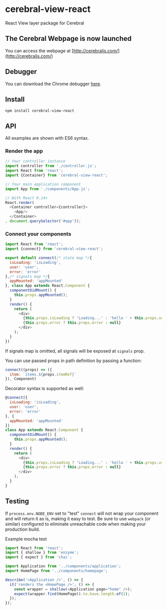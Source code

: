 # cerebral-view-react
React View layer package for Cerebral

## The Cerebral Webpage is now launched
You can access the webpage at [http://cerebraljs.com/](http://cerebraljs.com/)

## Debugger
You can download the Chrome debugger [here](https://chrome.google.com/webstore/detail/cerebral-debugger/ddefoknoniaeoikpgneklcbjlipfedbb?hl=no).

## Install
`npm install cerebral-view-react`

## API
All examples are shown with ES6 syntax.

### Render the app
```js
// Your controller instance
import controller from './controller.js';
import React from 'react';
import {Container} from 'cerebral-view-react';

// Your main application component
import App from './components/App.js';

// With React 0.14+
React.render(
  <Container controller={controller}>
    <App/>
  </Container>
, document.querySelector('#app'));
```

### Connect your components

```js
import React from 'react';
import {connect} from 'cerebral-view-react';

export default connect(/* state map */{
  isLoading: 'isLoading',
  user: 'user',
  error: 'error'
},/* signals map */{
  appMounted: 'appMounted'
}, class App extends React.Component {
  componentDidMount() {
    this.props.appMounted();
  }
  render() {
    return (
      <div>
        {this.props.isLoading ? 'Loading...' : 'hello ' + this.props.user.name}
        {this.props.error ? this.props.error : null}
      </div>
    );
  }
})
```

If signals map is omitted, all signals will be exposed at `signals` prop.

You can use passed props in path definition by passing a function:
```js
connect((props) => ({
  item: `items.${props.itemRef}`
}), Component)
```

Decorator syntax is supported as well:
```js
@connect({
  isLoading: 'isLoading',
  user: 'user',
  error: 'error'
}, {
  appMounted: 'appMounted'
})
class App extends React.Component {
  componentDidMount() {
    this.props.appMounted();
  }
  render() {
    return (
      <div>
        {this.props.isLoading ? 'Loading...' : 'hello ' + this.props.user.name}
        {this.props.error ? this.props.error : null}
      </div>
    );
  }
}
```

## Testing

If `process.env.NODE_ENV` set to "test" `connect` will not wrap your component and will return it as is, making it easy to test.
Be sure to use `webpack` (or similar) configured to eliminate unreachable code when making your production build.

Example mocha test

```js
import React from 'react';
import { shallow } from 'enzyme';
import { expect } from 'chai';

import Application from '../components/application';
import HomePage from '../components/homepage';

describe('<Application />', () => {
  it('renders the <HomePage />', () => {
    const wrapper = shallow(<Application page="home" />);
    expect(wrapper.find(HomePage)).to.have.length.of(1);
  });
});
```
